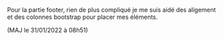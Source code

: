 Pour la partie footer, rien de plus compliqué je me suis aidé des aligement et des colonnes bootstrap pour placer mes éléments.

(MAJ le 31/01/2022 à 08h51)
